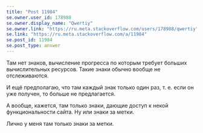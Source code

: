 ```yaml
---
title: "Post 11984"
se.owner.user_id: 178988
se.owner.display_name: "Qwertiy"
se.owner.link: "https://ru.meta.stackoverflow.com/users/178988/qwertiy"
se.link: "https://ru.meta.stackoverflow.com/a/11984"
se.post_id: 11984
se.post_type: answer
---
```

<p>Там нет знаков, вычисление прогресса по которым требует больших вычислительных ресурсов. Такие знаки обычно вообще не отслеживаются.</p>
<p>И ещё предполагаю, что там каждый знак только один раз, т. е. если он уже получен, то больше не предлагается.</p>
<p>А вообще, кажется, там только знаки, дающие доступ к некой функциональности сайта. Ну или знаки за метки.</p>
<p>Лично у меня там только знаки за метки.</p>
